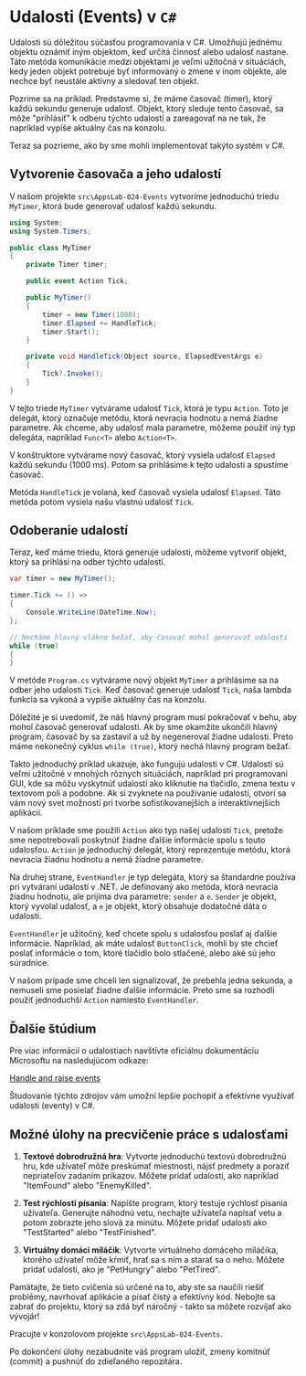 # Udalosti (Events) v `C#`

Udalosti sú dôležitou súčasťou programovania v C#. Umožňujú jednému objektu oznámiť iným objektom, keď určitá činnosť alebo udalosť nastane. Táto metóda komunikácie medzi objektami je veľmi užitočná v situáciách, kedy jeden objekt potrebuje byť informovaný o zmene v inom objekte, ale nechce byť neustále aktívny a sledovať ten objekt.

Pozrime sa na príklad. Predstavme si, že máme časovač (timer), ktorý každú sekundu generuje udalosť. Objekt, ktorý sleduje tento časovač, sa môže "prihlásiť" k odberu týchto udalostí a zareagovať na ne tak, že napríklad vypíše aktuálny čas na konzolu.

Teraz sa pozrieme, ako by sme mohli implementovať takýto systém v C#.

## Vytvorenie časovača a jeho udalostí

V našom projekte `src\AppsLab-024-Events` vytvoríme jednoduchú triedu `MyTimer`, ktorá bude generovať udalosť každú sekundu.

```csharp
using System;
using System.Timers;

public class MyTimer
{
    private Timer timer;

    public event Action Tick;

    public MyTimer()
    {
        timer = new Timer(1000);
        timer.Elapsed += HandleTick;
        timer.Start();
    }

    private void HandleTick(Object source, ElapsedEventArgs e)
    {
        Tick?.Invoke();
    }
}
```

V tejto triede `MyTimer` vytvárame udalosť `Tick`, ktorá je typu `Action`. Toto je delegát, ktorý označuje metódu, ktorá nevracia hodnotu a nemá žiadne parametre. Ak chceme, aby udalosť mala parametre, môžeme použiť iný typ delegáta, napríklad `Func<T>` alebo `Action<T>`.

V konštruktore vytvárame nový časovač, ktorý vysiela udalosť `Elapsed` každú sekundu (1000 ms). Potom sa prihlásime k tejto udalosti a spustíme časovač.

Metóda `HandleTick` je volaná, keď časovač vysiela udalosť `Elapsed`. Táto metóda potom vysiela našu vlastnú udalosť `Tick`.

## Odoberanie udalostí

Teraz, keď máme triedu, ktorá generuje udalosti, môžeme vytvoriť objekt, ktorý sa prihlási na odber týchto udalostí.

```csharp
var timer = new MyTimer();

timer.Tick += () =>
{
    Console.WriteLine(DateTime.Now);
};

// Necháme hlavný vlákno bežať, aby časovač mohol generovať udalosti
while (true)
{
}
```

V metóde `Program.cs` vytvárame nový objekt `MyTimer` a prihlásime sa na odber jeho udalosti `Tick`. Keď časovač generuje udalosť `Tick`, naša lambda funkcia sa vykoná a vypíše aktuálny čas na konzolu.

Dôležité je si uvedomiť, že náš hlavný program musí pokračovať v behu, aby mohol časovač generovať udalosti. Ak by sme okamžite ukončili hlavný program, časovač by sa zastavil a už by negeneroval žiadne udalosti. Preto máme nekonečný cyklus `while (true)`, ktorý nechá hlavný program bežať.

Takto jednoduchý príklad ukazuje, ako fungujú udalosti v C#. Udalosti sú veľmi užitočné v mnohých rôznych situáciách, napríklad pri programovaní GUI, kde sa môžu vyskytnúť udalosti ako kliknutie na tlačidlo, zmena textu v textovom poli a podobne. Ak si zvyknete na používanie udalostí, otvorí sa vám nový svet možností pri tvorbe sofistikovanejších a interaktívnejších aplikácií.

V našom príklade sme použili `Action` ako typ našej udalosti `Tick`, pretože sme nepotrebovali poskytnúť žiadne ďalšie informácie spolu s touto udalosťou. `Action` je jednoduchý delegát, ktorý reprezentuje metódu, ktorá nevracia žiadnu hodnotu a nemá žiadne parametre.

Na druhej strane, `EventHandler` je typ delegáta, ktorý sa štandardne používa pri vytváraní udalostí v .NET. Je definovaný ako metóda, ktorá nevracia žiadnu hodnotu, ale prijíma dva parametre: `sender` a `e`. `Sender` je objekt, ktorý vyvolal udalosť, a `e` je objekt, ktorý obsahuje dodatočné dáta o udalosti.

`EventHandler` je užitočný, keď chcete spolu s udalosťou poslať aj ďalšie informácie. Napríklad, ak máte udalosť `ButtonClick`, mohli by ste chcieť poslať informácie o tom, ktoré tlačidlo bolo stlačené, alebo aké sú jeho súradnice.

V našom prípade sme chceli len signalizovať, že prebehla jedna sekunda, a nemuseli sme posielať žiadne ďalšie informácie. Preto sme sa rozhodli použiť jednoduchší `Action` namiesto `EventHandler`.

## Ďalšie štúdium

Pre viac informácií o udalostiach navštívte oficiálnu dokumentáciu Microsoftu na nasledujúcom odkaze:

[Handle and raise events](https://learn.microsoft.com/en-us/dotnet/standard/events/)

Študovanie týchto zdrojov vám umožní lepšie pochopiť a efektívne využívať udalosti (eventy) v C#.

## Možné úlohy na precvičenie práce s udalosťami

1. **Textové dobrodružná hra**: Vytvorte jednoduchú textovú dobrodružnú hru, kde užívateľ môže preskúmať miestnosti, nájsť predmety a poraziť nepriateľov zadaním príkazov. Môžete pridať udalosti, ako napríklad "ItemFound" alebo "EnemyKilled".

2. **Test rýchlosti písania**: Napíšte program, ktorý testuje rýchlosť písania užívateľa. Generujte náhodnú vetu, nechajte užívateľa napísať vetu a potom zobrazte jeho slová za minútu. Môžete pridať udalosti ako "TestStarted" alebo "TestFinished".

3. **Virtuálny domáci miláčik**: Vytvorte virtuálneho domáceho miláčika, ktorého užívateľ môže kŕmiť, hrať sa s ním a starať sa o neho. Môžete pridať udalosti, ako je "PetHungry" alebo "PetTired".

Pamätajte, že tieto cvičenia sú určené na to, aby ste sa naučili riešiť problémy, navrhovať aplikácie a písať čistý a efektívny kód. Nebojte sa zabrať do projektu, ktorý sa zdá byť náročný - takto sa môžete rozvíjať ako vývojár!

Pracujte v konzolovom projekte `src\AppsLab-024-Events`.

Po dokončení úlohy nezabudnite váš program uložiť, zmeny komitnúť (commit) a pushnúť do zdieľaného repozitára.
